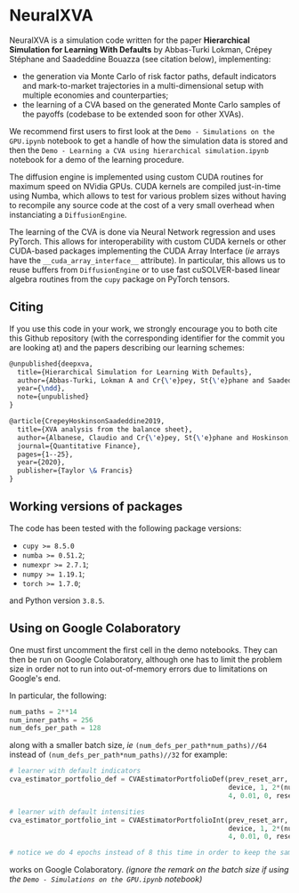 # NeuralXVA
NeuralXVA is a simulation code written for the paper **Hierarchical Simulation for Learning With Defaults** by Abbas-Turki Lokman, Crépey Stéphane and Saadeddine Bouazza (see citation below), implementing:
* the generation via Monte Carlo of risk factor paths, default indicators and mark-to-market trajectories in a multi-dimensional setup with multiple economies and counterparties;
* the learning of a CVA based on the generated Monte Carlo samples of the payoffs (codebase to be extended soon for other XVAs).

We recommend first users to first look at the `Demo - Simulations on the GPU.ipynb` notebook to get a handle of how the simulation data is stored and then the `Demo - Learning a CVA using hierarchical simulation.ipynb` notebook for a demo of the learning procedure.

The diffusion engine is implemented using custom CUDA routines for maximum speed on NVidia GPUs. CUDA kernels are compiled just-in-time using Numba, which allows to test for various problem sizes without having to recompile any source code at the cost of a very small overhead when instanciating a `DiffusionEngine`.

The learning of the CVA is done via Neural Network regression and uses PyTorch. This allows for interoperability with custom CUDA kernels or other CUDA-based packages implementing the CUDA Array Interface (*ie* arrays have the `__cuda_array_interface__` attribute). In particular, this allows us to reuse buffers from `DiffusionEngine` or to use fast cuSOLVER-based linear algebra routines from the `cupy` package on PyTorch tensors.

## Citing
If you use this code in your work, we strongly encourage you to both cite this Github repository (with the corresponding identifier for the commit you are looking at) and the papers describing our learning schemes:
```latex
@unpublished{deepxva,
  title={Hierarchical Simulation for Learning With Defaults},
  author={Abbas-Turki, Lokman A and Cr{\'e}pey, St{\'e}phane and Saadeddine, Bouazza},
  year={\ndd},
  note={unpublished}
}

@article{CrepeyHoskinsonSaadeddine2019,
  title={XVA analysis from the balance sheet},
  author={Albanese, Claudio and Cr{\'e}pey, St{\'e}phane and Hoskinson, Rodney and Saadeddine, Bouazza},
  journal={Quantitative Finance},
  pages={1--25},
  year={2020},
  publisher={Taylor \& Francis}
}
```

## Working versions of packages
The code has been tested with the following package versions:
* `cupy >= 8.5.0`
* `numba >= 0.51.2`;
* `numexpr >= 2.7.1`;
* `numpy >= 1.19.1`;
* `torch >= 1.7.0`;

and Python version `3.8.5`.

## Using on Google Colaboratory
One must first uncomment the first cell in the demo notebooks. They can then be run on Google Colaboratory, although one has to limit the problem size in order not to run into out-of-memory errors due to limitations on Google's end.

In particular, the following:
```python
num_paths = 2**14
num_inner_paths = 256
num_defs_per_path = 128
```
along with a smaller batch size, *ie* `(num_defs_per_path*num_paths)//64` instead of `(num_defs_per_path*num_paths)//32` for example:
```python
# learner with default indicators
cva_estimator_portfolio_def = CVAEstimatorPortfolioDef(prev_reset_arr, True, False, False, diffusion_engine, 
                                                       device, 1, 2*(num_rates+num_spreads), (num_defs_per_path*num_paths)//64, 
                                                       4, 0.01, 0, reset_weights=False, linear=False, best_sol=True)

# learner with default intensities
cva_estimator_portfolio_int = CVAEstimatorPortfolioInt(prev_reset_arr, True, False, False, diffusion_engine, 
                                                       device, 1, 2*(num_rates+num_spreads), (num_defs_per_path*num_paths)//64, 
                                                       4, 0.01, 0, reset_weights=False, linear=False, best_sol=True)

# notice we do 4 epochs instead of 8 this time in order to keep the same number of total SGD steps
```
works on Google Colaboratory. *(ignore the remark on the batch size if using the `Demo - Simulations on the GPU.ipynb` notebook)*
